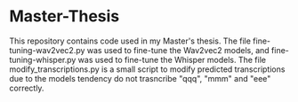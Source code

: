 # Master-Thesis
This repository contains code used in my Master's thesis. The file fine-tuning-wav2vec2.py was used to fine-tune the Wav2vec2 models, and fine-tuning-whisper.py was used to fine-tune the Whisper models. The file modify_transcriptions.py is a small script to modify predicted transcriptions due to the models tendency do not trasncribe "qqq", "mmm" and "eee" correctly.
